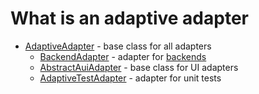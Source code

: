 # What is an adaptive adapter

- [AdaptiveAdapter](class://) - base class for all adapters
    - [BackendAdapter](class://) - adapter for [backends](def://)
    - [AbstractAuiAdapter](class://) - base class for UI adapters
    - [AdaptiveTestAdapter](class://) - adapter for unit tests